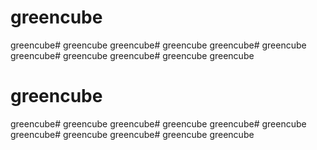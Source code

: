 # greencube
greencube# greencube
greencube# greencube
greencube# greencube
greencube# greencube
greencube# greencube
greencube
# greencube
greencube# greencube
greencube# greencube
greencube# greencube
greencube# greencube
greencube# greencube
greencube

